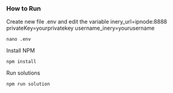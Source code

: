 ### How to Run

Create new file .env and edit the variable
inery_url=ipnode:8888
privateKey=yourprivatekey
username_inery=yourusername

```shell
nano .env
```

Install NPM 

```shell
npm install
```

Run solutions

```
npm run solution
```
